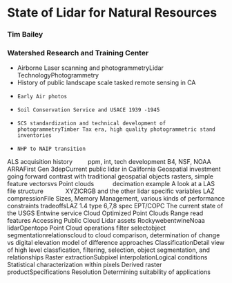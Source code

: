 # State of Lidar for Natural Resources

### Tim Bailey 
### Watershed Research and Training Center


+ Airborne Laser scanning and photogrammetryLidar TechnologyPhotogrammetry
+ History of public landscape scale tasked remote sensing in CA
+     Early Air photos
+     Soil Conservation Service and USACE 1939 -1945
+     SCS standardization and technical development of photogrammetryTimber Tax era, high quality photogrammetric stand inventories
+     NHP to NAIP transition   
ALS acquisition history         ppm, int, tech development
    B4, NSF, NOAA      
ARRAFirst Gen 3depCurrent public lidar in California 
Geospatial investment going forward
contrast with traditional geospatial objects 
rasters, 
simple feature vectorsvs Point clouds           decimation example 
A look at a LAS file structure             
XYZICRGB and the other lidar specific variables
LAZ compressionFile Sizes, Memory Management, various kinds of performance constraints tradeoffsLAZ 1.4 type 6,7,8 spec
EPT/COPC 
The current state of the USGS Entwine service 
Cloud Optimized Point Clouds 
Range read features 
Accessing Public Cloud Lidar assets
RockywebentwineNoaa lidarOpentopo
Point Cloud operations filter 
selectobject segmentationrelationscloud to cloud comparison, determination of change vs digital elevation model of difference approaches
ClassificationDetail view of 
high level classfication, filtering, selection, object segmentation, and relationships
Raster extractionSubpixel interpolationLogical conditions
Statistical characterization within pixels
Derived raster productSpecifications Resolution 
Determining suitability of applications 
